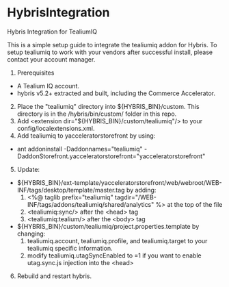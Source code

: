 HybrisIntegration
=================

Hybris Integration for TealiumIQ

This is a simple setup guide to integrate the tealiumiq addon for Hybris. To setup tealiumiq to work with your vendors after successful install, please contact your account manager.

1. Prerequisites
 - A Tealium IQ account.
 - hybris v5.2+ extracted and built, including the Commerce Accelerator.
2. Place the "tealiumiq" directory into ${HYBRIS_BIN}/custom. This directory is in the /hybris/bin/custom/ folder in this repo.
3. Add \<extension dir="${HYBRIS_BIN}/custom/tealiumiq"/\> to your config/localextensions.xml.
4. Add tealiumiq to yacceleratorstorefront by using: 
 - ant addoninstall -Daddonnames="tealiumiq" -DaddonStorefront.yacceleratorstorefront="yacceleratorstorefront"
5. Update: 
 - ${HYBRIS_BIN}/ext-template/yacceleratorstorefront/web/webroot/WEB-INF/tags/desktop/template/master.tag by adding:
   1. \<%@ taglib prefix="tealiumiq" tagdir="/WEB-INF/tags/addons/tealiumiq/shared/analytics" %\> at the top of the file
    2. \<tealiumiq:sync/\> after the \<head\> tag
    3. \<tealiumiq:tealium/\> after the \<body\> tag
 - ${HYBRIS_BIN}/custom/tealiumiq/project.properties.template by changing:
   1. tealiumiq.account, tealiumiq.profile, and tealiumiq.target to your tealiumiq specific information.
    2. modify tealiumiq.utagSyncEnabled to =1 if you want to enable utag.sync.js injection into the \<head\> 
6. Rebuild and restart hybris.
